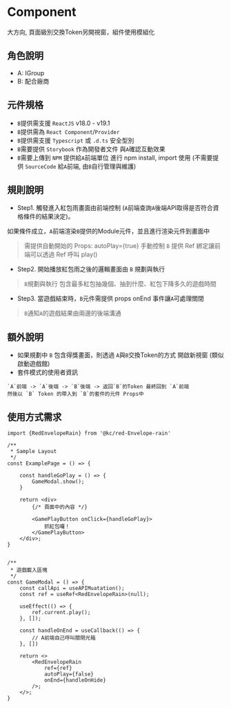 # Component

大方向, 頁面級別交換Token另開視窗，組件使用模組化

## 角色說明
- A: IGroup
- B: 配合廠商

## 元件規格
- `B`提供需支援 `ReactJS` v18.0 - v19.1
- `B`提供需為 `React Component`/`Provider`
- `B`提供需支援 `Typescript` 或 `.d.ts` 安全型別
- `B`需要提供 `Storybook` 作為開發者文件 與`A`確認互動效果
- `B`需要上傳到 `NPM` 提供給`A`前端單位 進行 npm install, import 使用 (不需要提供 `SourceCode` 給`A`前端, 由`B`自行管理與維護)

## 規則說明
- Step1. 觸發進入紅包雨畫面由前端控制 (`A`前端查詢`A`後端API取得是否符合資格條件的結果決定)。

如果條件成立，`A`前端渲染`B`提供的Module元件，並且進行渲染元件到畫面中
 > 需提供自動開始的 Props: autoPlay={true}
 > 手動控制 `B` 提供 Ref 綁定讓前端可以透過 Ref 呼叫 play()
 
- Step2. 開始播放紅包雨之後的邏輯畫面由 `B` 規劃與執行
> `B`規劃與執行 包含最多紅包抽幾個、抽到什麼、紅包下降多久的遊戲時間
- Step3. 當遊戲結束時，`B`元件需提供 props onEnd 事件讓`A`可處理關閉
> `B`通知`A`的遊戲結果由兩邊的後端溝通

## 額外說明
- 如果規劃中 `B` 包含得獎畫面，則透過 `A`與`B`交換Token的方式 開啟新視窗 (類似啟動遊戲館)
- 套件模式的使用者資訊

```
`A`前端 -> `A`後端 -> `B`後端 -> 返回`B`的Token 最終回到 `A`前端
然後以 `B` Token 的帶入到 `B`的套件的元件 Props中
```


## 使用方式需求

```tsx
import {RedEnvelopeRain} from '@kc/red-Envelope-rain'

/**
 * Sample Layout
 */
const ExamplePage = () => {

    const handleGoPlay = () => {
        GameModal.show();
    }
    
    return <div>
        {/* 頁面中的內容 */}
        
        <GamePlayButton onClick={handleGoPlay}>
            抓紅包囉！
        </GamePlayButton>
    </div>;
}


/**
 * 遊戲載入區塊
 */
const GameModal = () => {
    const callApi = useAPIMuatation();
    const ref = useRef<RedEnvelopeRain>(null);

    useEffect(() => {
        ref.current.play();
    }, []);
    
    const handleOnEnd = useCallback(() => {
        // A前端自己呼叫關閉光箱
    }, [])
    
    return <>
        <RedEnvelopeRain 
            ref={ref}
            autoPlay={false}
            onEnd={handleOnHide}
        />; 
    </>;
}
```


